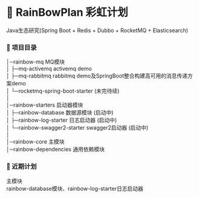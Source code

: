 #  🌈 RainBowPlan 彩虹计划
Java生态研究(Spring Boot + Redis + Dubbo + RocketMQ + Elasticsearch)

### 🌱 项目目录

   │─rainbow-mq MQ模块  
   │ ├─mq-activemq  activemq demo  
   │ ├─mq-rabbitmq  rabbitmq demo及SpringBoot整合构建高可用的消息传递方案demo  
   │ └─rocketmq-spring-boot-starter (未完待续)  
   │      
   │─rainbow-starters 启动器模块  
   │ ├─rainbow-database 数据源模块  (启动中)  
   │ ├─rainbow-log-starter 日志启动器  (启动中)  
   │ └─rainbow-swagger2-starter swagger2启动器  (启动中)  
   │      
   │─rainbow-core 主模块  
   │─rainbow-dependencies 通用依赖模块  
   
### 🎯 近期计划

主模块  
rainbow-database模块、rainbow-log-starter日志启动器 
